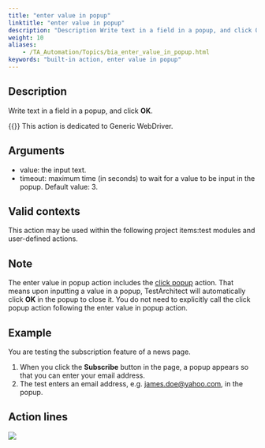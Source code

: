 ```yaml
--- 
title: "enter value in popup"
linktitle: "enter value in popup"
description: "Description Write text in a field in a popup, and click OK . Important: This action is dedicated to Generic WebDriver. Arguments value : the input text. timeout : maximum time (in seconds) to wait for ..."
weight: 10
aliases: 
    - /TA_Automation/Topics/bia_enter_value_in_popup.html
keywords: "built-in action, enter value in popup"
---
```


## Description

Write text in a field in a popup, and click **OK**.

{{<important>}} This action is dedicated to Generic WebDriver.

## Arguments

-   value: the input text.
-   timeout: maximum time \(in seconds\) to wait for a value to be input in the popup. Default value: 3.

## Valid contexts

This action may be used within the following project items:test modules and user-defined actions.

## Note

The enter value in popup action includes the [click popup](/automation-guide/action-based-testing-language/built-in-actions/user-interface-actions/browsing/click-popup) action. That means upon inputting a value in a popup, TestArchitect will automatically click **OK** in the popup to close it. You do not need to explicitly call the click popup action following the enter value in popup action.

## Example

You are testing the subscription feature of a news page.

1.  When you click the **Subscribe** button in the page, a popup appears so that you can enter your email address.
2.  The test enters an email address, e.g. james.doe@yahoo.com, in the popup.

## Action lines

![](/images/TA_Automation/Images/bia_enter_value_in_popup_pgm.png)






